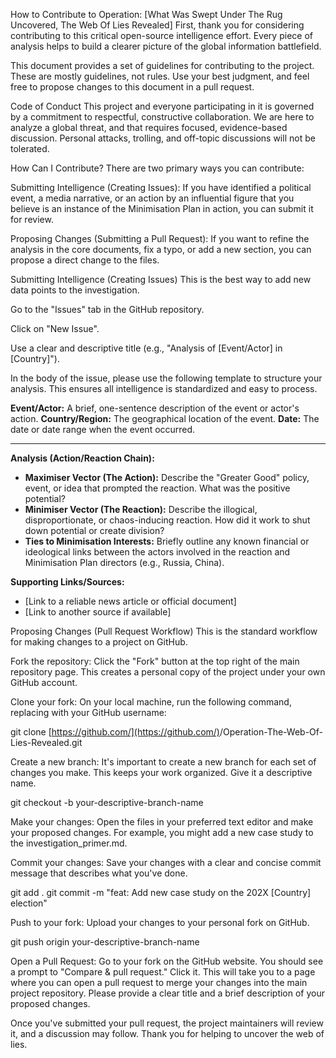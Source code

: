 How to Contribute to Operation: [What Was Swept Under The Rug Uncovered, The Web Of Lies Revealed]
First, thank you for considering contributing to this critical open-source intelligence effort. Every piece of analysis helps to build a clearer picture of the global information battlefield.

This document provides a set of guidelines for contributing to the project. These are mostly guidelines, not rules. Use your best judgment, and feel free to propose changes to this document in a pull request.

Code of Conduct
This project and everyone participating in it is governed by a commitment to respectful, constructive collaboration. We are here to analyze a global threat, and that requires focused, evidence-based discussion. Personal attacks, trolling, and off-topic discussions will not be tolerated.

How Can I Contribute?
There are two primary ways you can contribute:

Submitting Intelligence (Creating Issues): If you have identified a political event, a media narrative, or an action by an influential figure that you believe is an instance of the Minimisation Plan in action, you can submit it for review.

Proposing Changes (Submitting a Pull Request): If you want to refine the analysis in the core documents, fix a typo, or add a new section, you can propose a direct change to the files.

Submitting Intelligence (Creating Issues)
This is the best way to add new data points to the investigation.

Go to the "Issues" tab in the GitHub repository.

Click on "New Issue".

Use a clear and descriptive title (e.g., "Analysis of [Event/Actor] in [Country]").

In the body of the issue, please use the following template to structure your analysis. This ensures all intelligence is standardized and easy to process.

**Event/Actor:** A brief, one-sentence description of the event or actor's action.
**Country/Region:** The geographical location of the event.
**Date:** The date or date range when the event occurred.

---

**Analysis (Action/Reaction Chain):**
* **Maximiser Vector (The Action):** Describe the "Greater Good" policy, event, or idea that prompted the reaction. What was the positive potential?
* **Minimiser Vector (The Reaction):** Describe the illogical, disproportionate, or chaos-inducing reaction. How did it work to shut down potential or create division?
* **Ties to Minimisation Interests:** Briefly outline any known financial or ideological links between the actors involved in the reaction and Minimisation Plan directors (e.g., Russia, China).

**Supporting Links/Sources:**
* [Link to a reliable news article or official document]
* [Link to another source if available]

Proposing Changes (Pull Request Workflow)
This is the standard workflow for making changes to a project on GitHub.

Fork the repository: Click the "Fork" button at the top right of the main repository page. This creates a personal copy of the project under your own GitHub account.

Clone your fork: On your local machine, run the following command, replacing <YOUR-USERNAME> with your GitHub username:

git clone [https://github.com/](https://github.com/)<YOUR-USERNAME>/Operation-The-Web-Of-Lies-Revealed.git

Create a new branch: It's important to create a new branch for each set of changes you make. This keeps your work organized. Give it a descriptive name.

git checkout -b your-descriptive-branch-name

Make your changes: Open the files in your preferred text editor and make your proposed changes. For example, you might add a new case study to the investigation_primer.md.

Commit your changes: Save your changes with a clear and concise commit message that describes what you've done.

git add .
git commit -m "feat: Add new case study on the 202X [Country] election"

Push to your fork: Upload your changes to your personal fork on GitHub.

git push origin your-descriptive-branch-name

Open a Pull Request: Go to your fork on the GitHub website. You should see a prompt to "Compare & pull request." Click it. This will take you to a page where you can open a pull request to merge your changes into the main project repository. Please provide a clear title and a brief description of your proposed changes.

Once you've submitted your pull request, the project maintainers will review it, and a discussion may follow. Thank you for helping to uncover the web of lies.

